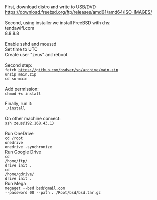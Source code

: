 <br>First, download distro and write to USB/DVD
<br>https://download.freebsd.org/ftp/releases/amd64/amd64/ISO-IMAGES/
<br>
<br>Second, using installer we install FreeBSD with dns:
<br>tendawifi.com
<br>8.8.8.8
<br>
<br>Enable sshd and moused
<br>Set time to UTC
<br>Create user "zeus" and reboot
<br>
<br>Second step:
<br><code>fetch https://github.com/bsdver/so/archive/main.zip</code>
<br><code>unzip main.zip</code>
<br><code>cd so-main</code>
<br>
<br>Add permission:
<br><code>chmod +x install</code>
<br>
<br>Finally, run it:
<br><code>./install</code>
<br>
<br>On other machine connect:
<br><code>ssh zeus@192.168.43.10</code>
<br>
<br>Run OneDrive
<br><code>cd /root</code>
<br><code>onedrive</code>
<br><code>onedrive -synchronize</code>
<br>Run Google Drive
<br><code>cd /home/ftp/</code>
<br><code>drive init .</code>
<br><code>cd /home/gdrive/</code>
<br><code>drive init .</code>
<br>Run Mega
<br><code>megaget --bsd bsd@gmail.com --password 00 --path . /Root/bsd/bsd.tar.gz</code>
